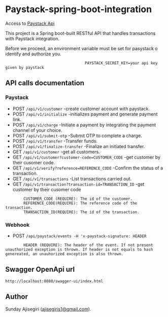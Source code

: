 # Paystack-spring-boot-integration

Access to [Paystack Api](https://paystack.com/docs/api/)

This project is a Spring boot-built RESTful API that handles transactions with Paystack integration.

Before we proceed, an environment variable must be set for pasystack o identify and authorize you.

```
                                   PAYSTACK_SECRET_KEY=your api key given by paystack
```



## API calls documentation

### Paystack
* POST ``` /api/v1/customer ```  -create customer account with paystack.
* POST ``` /api/v1/initialize ```  -initializes payment and generate payment link.
* POST ``` /api/v1/charge ```  -Initiate a payment by integrating the payment channel of your choice.
* POST ``` /api/v1/submit-otp ```  -Submit OTP to complete a charge.
* POST ``` /api/v1/transfer ```  -Transfer funds.
* POST ``` /api/v1/finalize-transfer ```  -Finalize an initiated transfer.
* GET ``` /api/v1/customer ``` -get all customers.
* GET ``` /api/v1/customer?customer-code=CUSTOMER_CODE ``` -get customer by their cusomer code.
* GET ``` /api/v1/verify?reference=REFERENCE_CODE ``` -Confirm the status of a transaction.
* GET ``` /api/v1/transactions ``` -List transactions carried out.
* GET ``` /api/v1/transaction?transaction-id=TRANSACTION_ID ``` -get customer by their cusomer code

```
        CUSTOMER_CODE (REQUIRE): The id of the customer.
        REFERENCE_CODE(REQUIRE): The reference code of the transaction.
        TRANSACTION_ID(REQUIRE): The id of the transaction.
```
### Webhook

* POST ``` /api/paystack/events -H 'x-paystack-signature: HEADER ```

```
        HEADER (REQUIRE): The header of the event. If not present unauthorized exception is thrown. If header is not equals to hash genereated, an unauhorized exception is also thrown. 
```

## Swagger OpenApi url
```
http://localhost:8080/swagger-ui/index.html 
```
## Author
Sunday Ajisegiri (ajisegiris1@gmail.com).
